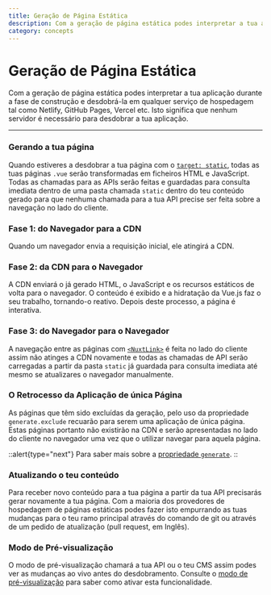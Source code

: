```yaml
---
title: Geração de Página Estática
description: Com a geração de página estática podes interpretar a tua aplicação durante a fase de construção e desdobrá-la em qualquer serviço de hospedagem tal como Netlify, GitHub Pages, Vercel etc. Isto significa que nenhum servidor é necessário para desdobrar a tua aplicação.
category: concepts
---
```

# Geração de Página Estática

Com a geração de página estática podes interpretar a tua aplicação durante a fase de construção e desdobrá-la em qualquer serviço de hospedagem tal como Netlify, GitHub Pages, Vercel etc. Isto significa que nenhum servidor é necessário para desdobrar a tua aplicação.

---
### Gerando a tua página

Quando estiveres a desdobrar a tua página com o [`target: static`](/docs/features/deployment-targets#hospedagem-estática), todas as tuas páginas `.vue` serão transformadas em ficheiros HTML e JavaScript. Todas as chamadas para as APIs serão feitas e guardadas para consulta imediata dentro de uma pasta chamada `static` dentro do teu conteúdo gerado para que nenhuma chamada para a tua API precise ser feita sobre a navegação no lado do cliente.

### Fase 1: do Navegador para a CDN

Quando um navegador envia a requisição inicial, ele atingirá a CDN.

### Fase 2: da CDN para o Navegador

A CDN enviará o já gerado HTML, o JavaScript e os recursos estáticos de volta para o navegador. O conteúdo é exibido e a hidratação da Vue.js faz o seu trabalho, tornando-o reativo. Depois deste processo, a página é interativa.

### Fase 3: do Navegador para o Navegador

A navegação entre as páginas com [`<NuxtLink>`](/docs/features/nuxt-components#o-componente-nuxtlink) é feita no lado do cliente assim não atinges a CDN novamente e todas as chamadas de API serão carregadas a partir da pasta `static` já guardada para consulta imediata até mesmo se atualizares o navegador manualmente.

### O Retrocesso da Aplicação de única Página

As páginas que têm sido excluídas da geração, pelo uso da propriedade `generate.exclude` recuarão para serem uma aplicação de única página. Estas páginas portanto não existirão na CDN e serão apresentadas no lado do cliente no navegador uma vez que o utilizar navegar para aquela página.

::alert{type="next"}
Para saber mais sobre a [propriedade `generate`](/docs/configuration-glossary/configuration-generate#a-propriedade-exclude).
::

### Atualizando o teu conteúdo

Para receber novo conteúdo para a tua página a partir da tua API precisarás gerar novamente a tua página. Com a maioria dos provedores de hospedagem de páginas estáticas podes fazer isto empurrando as tuas mudanças para o teu ramo principal através do comando de git  ou através de um pedido de atualização (pull request, em Inglês).

### Modo de Pré-visualização

O modo de pré-visualização chamará a tua API ou o teu CMS assim podes ver as mudanças ao vivo antes do desdobramento. Consulte o [modo de pré-visualização](/docs/features/live-preview) para saber como ativar esta funcionalidade.
